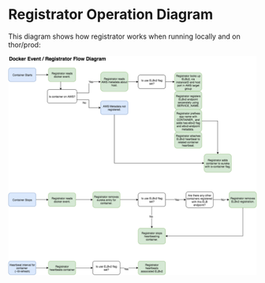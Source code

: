 # Registrator Operation Diagram

This diagram shows how registrator works when running locally and on thor/prod:

![Operation diagram](registrator_operation_diagram.png)